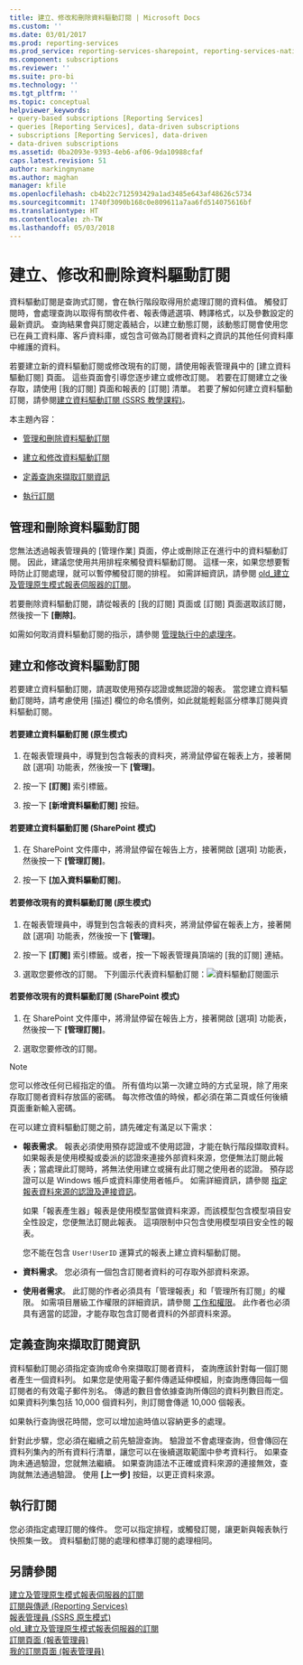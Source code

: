 ```yaml
---
title: 建立、修改和刪除資料驅動訂閱 | Microsoft Docs
ms.custom: ''
ms.date: 03/01/2017
ms.prod: reporting-services
ms.prod_service: reporting-services-sharepoint, reporting-services-native
ms.component: subscriptions
ms.reviewer: ''
ms.suite: pro-bi
ms.technology: ''
ms.tgt_pltfrm: ''
ms.topic: conceptual
helpviewer_keywords:
- query-based subscriptions [Reporting Services]
- queries [Reporting Services], data-driven subscriptions
- subscriptions [Reporting Services], data-driven
- data-driven subscriptions
ms.assetid: 0ba2093e-9393-4eb6-af06-9da10988cfaf
caps.latest.revision: 51
author: markingmyname
ms.author: maghan
manager: kfile
ms.openlocfilehash: cb4b22c712593429a1ad3485e643af48626c5734
ms.sourcegitcommit: 1740f3090b168c0e809611a7aa6fd514075616bf
ms.translationtype: HT
ms.contentlocale: zh-TW
ms.lasthandoff: 05/03/2018
---
```

# <a name="create-modify-and-delete-data-driven-subscriptions"></a>建立、修改和刪除資料驅動訂閱
  資料驅動訂閱是查詢式訂閱，會在執行階段取得用於處理訂閱的資料值。 觸發訂閱時，會處理查詢以取得有關收件者、報表傳遞選項、轉譯格式，以及參數設定的最新資訊。 查詢結果會與訂閱定義結合，以建立動態訂閱，該動態訂閱會使用您已在員工資料庫、客戶資料庫，或包含可做為訂閱者資料之資訊的其他任何資料庫中維護的資料。  
  
 若要建立新的資料驅動訂閱或修改現有的訂閱，請使用報表管理員中的 [建立資料驅動訂閱] 頁面。 這些頁面會引導您逐步建立或修改訂閱。 若要在訂閱建立之後存取，請使用 [我的訂閱] 頁面和報表的 [訂閱] 清單。 若要了解如何建立資料驅動訂閱，請參閱[建立資料驅動訂閱 &#40;SSRS 教學課程&#41;](../../reporting-services/create-a-data-driven-subscription-ssrs-tutorial.md)。  
  
 本主題內容：  
  
-   [管理和刪除資料驅動訂閱](#bkmk_manage_and_delete)  
  
-   [建立和修改資料驅動訂閱](#bkmk_create_and_modify)  
  
-   [定義查詢來擷取訂閱資訊](#bkmk_define_query)  
  
-   [執行訂閱](#bkmk_run_subscription)  
  
##  <a name="bkmk_manage_and_delete"></a> 管理和刪除資料驅動訂閱  
 您無法透過報表管理員的 [管理作業] 頁面，停止或刪除正在進行中的資料驅動訂閱。 因此，建議您使用共用排程來觸發資料驅動訂閱。 這樣一來，如果您想要暫時防止訂閱處理，就可以暫停觸發訂閱的排程。 如需詳細資訊，請參閱 [old_建立及管理原生模式報表伺服器的訂閱](http://msdn.microsoft.com/en-us/7f46cbdb-5102-4941-bca2-5e0ff9012c6b)。  
  
 若要刪除資料驅動訂閱，請從報表的 [我的訂閱] 頁面或 [訂閱] 頁面選取該訂閱，然後按一下 **[刪除]**。  
  
 如需如何取消資料驅動訂閱的指示，請參閱 [管理執行中的處理序](../../reporting-services/subscriptions/manage-a-running-process.md)。  
  
##  <a name="bkmk_create_and_modify"></a> 建立和修改資料驅動訂閱  
 若要建立資料驅動訂閱，請選取使用預存認證或無認證的報表。 當您建立資料驅動訂閱時，請考慮使用 [描述] 欄位的命名慣例，如此就能輕鬆區分標準訂閱與資料驅動訂閱。  
  
#### <a name="to-create-a-data-driven-subscription-native-mode"></a>若要建立資料驅動訂閱 (原生模式)  
  
1.  在報表管理員中，導覽到包含報表的資料夾，將滑鼠停留在報表上方，接著開啟 [選項] 功能表，然後按一下 **[管理]**。  
  
2.  按一下 **[訂閱]** 索引標籤。  
  
3.  按一下 **[新增資料驅動訂閱]** 按鈕。  
  
#### <a name="to-create-a-data-driven-subscription-sharepoint-mode"></a>若要建立資料驅動訂閱 (SharePoint 模式)  
  
1.  在 SharePoint 文件庫中，將滑鼠停留在報告上方，接著開啟 [選項] 功能表，然後按一下 **[管理訂閱]**。  
  
2.  按一下 **[加入資料驅動訂閱]**。  
  
#### <a name="to-modify-an-existing-data-driven-subscription-native-mode"></a>若要修改現有的資料驅動訂閱 (原生模式)  
  
1.  在報表管理員中，導覽到包含報表的資料夾，將滑鼠停留在報表上方，接著開啟 [選項] 功能表，然後按一下 **[管理]**。  
  
2.  按一下 **[訂閱]** 索引標籤。或者，按一下報表管理員頂端的 [我的訂閱] 連結。  
  
3.  選取您要修改的訂閱。 下列圖示代表資料驅動訂閱：![資料驅動訂閱圖示](../../reporting-services/subscriptions/media/hlp-16subscriptiondd.gif "資料驅動訂閱圖示")  
  
#### <a name="to-modify-an-existing-data-driven-subscription-sharepoint-mode"></a>若要修改現有的資料驅動訂閱 (SharePoint 模式)  
  
1.  在 SharePoint 文件庫中，將滑鼠停留在報告上方，接著開啟 [選項] 功能表，然後按一下 **[管理訂閱]**。  
  
2.  選取您要修改的訂閱。  
  
> [!NOTE]  
>  您可以修改任何已經指定的值。 所有值均以第一次建立時的方式呈現，除了用來存取訂閱者資料存放區的密碼。 每次修改值的時候，都必須在第二頁或任何後續頁面重新輸入密碼。  
  
 在可以建立資料驅動訂閱之前，請先確定有滿足以下需求：  
  
-   **報表需求**。 報表必須使用預存認證或不使用認證，才能在執行階段擷取資料。 如果報表是使用模擬或委派的認證來連接外部資料來源，您便無法訂閱此報表；當處理此訂閱時，將無法使用建立或擁有此訂閱之使用者的認證。 預存認證可以是 Windows 帳戶或資料庫使用者帳戶。 如需詳細資訊，請參閱 [指定報表資料來源的認證及連接資訊](../../reporting-services/report-data/specify-credential-and-connection-information-for-report-data-sources.md)。  
  
     如果「報表產生器」報表是使用模型當做資料來源，而該模型包含模型項目安全性設定，您便無法訂閱此報表。 這項限制中只包含使用模型項目安全性的報表。  
  
     您不能在包含 `User!UserID` 運算式的報表上建立資料驅動訂閱。  
  
-   **資料需求**。 您必須有一個包含訂閱者資料的可存取外部資料來源。  
  
-   **使用者需求**。 此訂閱的作者必須具有「管理報表」和「管理所有訂閱」的權限。 如需項目層級工作權限的詳細資訊，請參閱 [工作和權限](../../reporting-services/security/tasks-and-permissions.md)。 此作者也必須具有適當的認證，才能存取包含訂閱者資料的外部資料來源。  
  
##  <a name="bkmk_define_query"></a> 定義查詢來擷取訂閱資訊  
 資料驅動訂閱必須指定查詢或命令來擷取訂閱者資料， 查詢應該針對每一個訂閱者產生一個資料列。 如果您是使用電子郵件傳遞延伸模組，則查詢應傳回每一個訂閱者的有效電子郵件別名。 傳遞的數目會依據查詢所傳回的資料列數目而定。 如果資料列集包括 10,000 個資料列，則訂閱會傳遞 10,000 個報表。  
  
 如果執行查詢很花時間，您可以增加逾時值以容納更多的處理。  
  
 針對此步驟，您必須在繼續之前先驗證查詢。 驗證並不會處理查詢，但會傳回在資料列集內的所有資料行清單，讓您可以在後續選取範圍中參考資料行。 如果查詢未通過驗證，您就無法繼續。 如果查詢語法不正確或資料來源的連接無效，查詢就無法通過驗證。 使用 **[上一步]** 按鈕，以更正資料來源。  
  
##  <a name="bkmk_run_subscription"></a> 執行訂閱  
 您必須指定處理訂閱的條件。 您可以指定排程，或觸發訂閱，讓更新與報表執行快照集一致。 資料驅動訂閱的處理和標準訂閱的處理相同。  
  
## <a name="see-also"></a>另請參閱  
 [建立及管理原生模式報表伺服器的訂閱](../../reporting-services/subscriptions/create-and-manage-subscriptions-for-native-mode-report-servers.md)   
 [訂閱與傳遞 &#40;Reporting Services&#41;](../../reporting-services/subscriptions/subscriptions-and-delivery-reporting-services.md)   
 [報表管理員 &#40;SSRS 原生模式&#41;](http://msdn.microsoft.com/library/80949f9d-58f5-48e3-9342-9e9bf4e57896)   
 [old_建立及管理原生模式報表伺服器的訂閱](http://msdn.microsoft.com/en-us/7f46cbdb-5102-4941-bca2-5e0ff9012c6b)   
 [訂閱頁面 &#40;報表管理員&#41;](http://msdn.microsoft.com/library/cf3a6bd0-e0b2-4875-a532-63ef34cfa860)   
 [我的訂閱頁面 &#40;報表管理員&#41;](http://msdn.microsoft.com/library/491a85a3-f323-4155-a0a8-de2779899995)  
  
  
